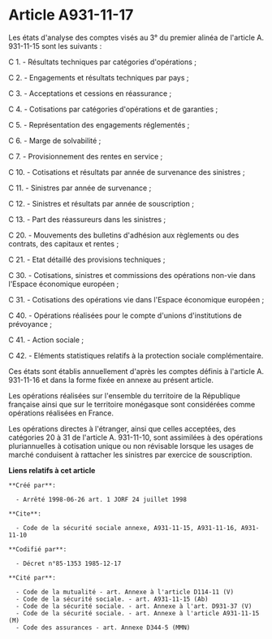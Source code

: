 # Article A931-11-17

Les états d'analyse des comptes visés au 3° du premier alinéa de l'article A. 931-11-15 sont les suivants :

C 1. - Résultats techniques par catégories d'opérations ;

C 2. - Engagements et résultats techniques par pays ;

C 3. - Acceptations et cessions en réassurance ;

C 4. - Cotisations par catégories d'opérations et de garanties ;

C 5. - Représentation des engagements réglementés ;

C 6. - Marge de solvabilité ;

C 7. - Provisionnement des rentes en service ;

C 10. - Cotisations et résultats par année de survenance des sinistres ;

C 11. - Sinistres par année de survenance ;

C 12. - Sinistres et résultats par année de souscription ;

C 13. - Part des réassureurs dans les sinistres ;

C 20. - Mouvements des bulletins d'adhésion aux règlements ou des contrats, des capitaux et rentes ;

C 21. - Etat détaillé des provisions techniques ;

C 30. - Cotisations, sinistres et commissions des opérations non-vie dans l'Espace économique européen ;

C 31. - Cotisations des opérations vie dans l'Espace économique européen ;

C 40. - Opérations réalisées pour le compte d'unions d'institutions de prévoyance ;

C 41. - Action sociale ;

C 42. - Eléments statistiques relatifs à la protection sociale complémentaire.

Ces états sont établis annuellement d'après les comptes définis à l'article A. 931-11-16 et dans la forme fixée en annexe au
présent article.

Les opérations réalisées sur l'ensemble du territoire de la République française ainsi que sur le territoire monégasque sont
considérées comme opérations réalisées en France.

Les opérations directes à l'étranger, ainsi que celles acceptées, des catégories 20 à 31 de l'article A. 931-11-10, sont
assimilées à des opérations pluriannuelles à cotisation unique ou non révisable lorsque les usages de marché conduisent à
rattacher les sinistres par exercice de souscription.

**Liens relatifs à cet article**

	**Créé par**:

	  - Arrêté 1998-06-26 art. 1 JORF 24 juillet 1998

	**Cite**:

	  - Code de la sécurité sociale annexe, A931-11-15, A931-11-16, A931-11-10

	**Codifié par**:

	  - Décret n°85-1353 1985-12-17

	**Cité par**:

	  - Code de la mutualité - art. Annexe à l'article D114-11 (V)
	  - Code de la sécurité sociale. - art. A931-11-15 (Ab)
	  - Code de la sécurité sociale. - art. Annexe à l'art. D931-37 (V)
	  - Code de la sécurité sociale. - art. Annexe à l'article A931-11-15 (M)
	  - Code des assurances - art. Annexe D344-5 (MMN)
